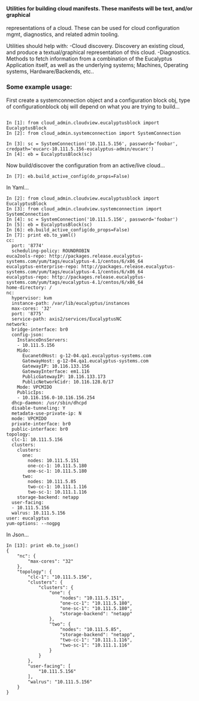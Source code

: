 
#### Utilities for building cloud manifests. These manifests will be text, and/or graphical
representations of a cloud.
These can be used for cloud configuration mgmt, diagnostics, and related admin tooling.

Utilities should help with:
-Cloud discovery. Discovery an existing cloud, and produce a textual/graphical representation of
 this cloud.
-Diagnostics. Methods to fetch information from a combination of the Eucalyptus Application itself,
 as well as the underlying systems; Machines, Operating systems, Hardware/Backends, etc..


### Some example usage:


First create a systemconnection object and a configuration block obj, type of configurationblock
obj will depend on what you are trying to build...
```

In [1]: from cloud_admin.cloudview.eucalyptusblock import EucalyptusBlock
In [2]: from cloud_admin.systemconnection import SystemConnection

In [3]: sc = SystemConnection('10.111.5.156', password='foobar', credpath='eucarc-10.111.5.156-eucalyptus-admin/eucarc')
In [4]: eb = EucalyptusBlock(sc)
```

Now build/discover the configuration from an active/live cloud...

```
In [7]: eb.build_active_config(do_props=False)
```


In Yaml...

```
In [2]: from cloud_admin.cloudview.eucalyptusblock import EucalyptusBlock
In [3]: from cloud_admin.cloudview.systemconnection import SystemConnection
In [4]: sc = SystemConnection('10.111.5.156', password='foobar')
In [5]: eb = EucalyptusBlock(sc)
In [6]: eb.build_active_config(do_props=False)
In [7]: print eb.to_yaml()
cc:
  port: '8774'
  scheduling-policy: ROUNDROBIN
euca2ools-repo: http://packages.release.eucalyptus-systems.com/yum/tags/eucalyptus-4.1/centos/6/x86_64
eucalyptus-enterprise-repo: http://packages.release.eucalyptus-systems.com/yum/tags/eucalyptus-4.1/centos/6/x86_64
eucalyptus-repo: http://packages.release.eucalyptus-systems.com/yum/tags/eucalyptus-4.1/centos/6/x86_64
home-directory: /
nc:
  hypervisor: kvm
  instance-path: /var/lib/eucalyptus/instances
  max-cores: '32'
  port: '8775'
  service-path: axis2/services/EucalyptusNC
network:
  bridge-interface: br0
  config-json:
    InstanceDnsServers:
    - 10.111.5.156
    Mido:
      EucanetdHost: g-12-04.qa1.eucalyptus-systems.com
      GatewayHost: g-12-04.qa1.eucalyptus-systems.com
      GatewayIP: 10.116.133.156
      GatewayInterface: em1.116
      PublicGatewayIP: 10.116.133.173
      PublicNetworkCidr: 10.116.128.0/17
    Mode: VPCMIDO
    PublicIps:
    - 10.116.156.0-10.116.156.254
  dhcp-daemon: /usr/sbin/dhcpd
  disable-tunneling: Y
  metadata-use-private-ip: N
  mode: VPCMIDO
  private-interface: br0
  public-interface: br0
topology:
  clc-1: 10.111.5.156
  clusters:
    clusters:
      one:
        nodes: 10.111.5.151
        one-cc-1: 10.111.5.180
        one-sc-1: 10.111.5.180
      two:
        nodes: 10.111.5.85
        two-cc-1: 10.111.1.116
        two-sc-1: 10.111.1.116
    storage-backend: netapp
  user-facing:
  - 10.111.5.156
  walrus: 10.111.5.156
user: eucalyptus
yum-options: --nogpg
```

In Json...

```
In [13]: print eb.to_json()
{
    "nc": {
        "max-cores": "32"
    },
    "topology": {
        "clc-1": "10.111.5.156",
        "clusters": {
            "clusters": {
                "one": {
                    "nodes": "10.111.5.151",
                    "one-cc-1": "10.111.5.180",
                    "one-sc-1": "10.111.5.180",
                    "storage-backend": "netapp"
                },
                "two": {
                    "nodes": "10.111.5.85",
                    "storage-backend": "netapp",
                    "two-cc-1": "10.111.1.116",
                    "two-sc-1": "10.111.1.116"
                }
            }
        },
        "user-facing": [
            "10.111.5.156"
        ],
        "walrus": "10.111.5.156"
    }
}

```
